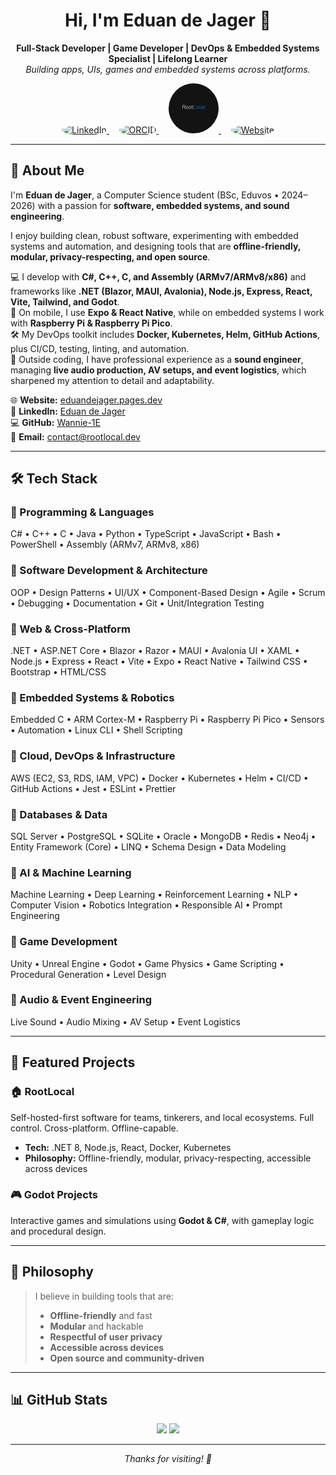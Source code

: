 <!-- Profile README for Wannie-1E -->

<h1 align="center">Hi, I'm Eduan de Jager 👋</h1>

<p align="center">
  <b>Full-Stack Developer | Game Developer | DevOps & Embedded Systems Specialist | Lifelong Learner</b><br/>
  <i>Building apps, UIs, games and embedded systems across platforms.</i>
</p>

<p align="center">
  <a href="https://www.linkedin.com/in/eduan-de-jager-72756a297/">
    <img src="https://cdn-icons-png.flaticon.com/512/174/174857.png" alt="LinkedIn" width="80" height="80" style="border-radius:50%;">
  </a>
  &nbsp;&nbsp;&nbsp;
  <a href="https://orcid.org/0009-0009-7104-635X">
    <img src="https://upload.wikimedia.org/wikipedia/commons/0/06/ORCID_iD.svg" alt="ORCID" width="80" height="80" style="border-radius:50%;">
  </a>
  &nbsp;&nbsp;&nbsp;
  <a href="https://github.com/RootLocalOpen">
    <img src="assets/G_BG_LOCAL.png" alt="GitHub" width="80" height="80" style="border-radius:50%;">
  </a>
  &nbsp;&nbsp;&nbsp;
  <a href="https://eduandejager.pages.dev/">
    <img src="https://img.icons8.com/ios-filled/100/000000/domain.png" alt="Website" width="80" height="80" style="border-radius:50%;">
  </a>
</p>

---

## 🚀 About Me

I'm **Eduan de Jager**, a Computer Science student (BSc, Eduvos • 2024–2026) with a passion for **software, embedded systems, and sound engineering**.  

I enjoy building clean, robust software, experimenting with embedded systems and automation, and designing tools that are **offline-friendly, modular, privacy-respecting, and open source**.  

💻 I develop with **C#, C++, C, and Assembly (ARMv7/ARMv8/x86)** and frameworks like **.NET (Blazor, MAUI, Avalonia), Node.js, Express, React, Vite, Tailwind, and Godot**.  
📱 On mobile, I use **Expo & React Native**, while on embedded systems I work with **Raspberry Pi & Raspberry Pi Pico**.  
🛠 My DevOps toolkit includes **Docker, Kubernetes, Helm, GitHub Actions**, plus CI/CD, testing, linting, and automation.  
🎵 Outside coding, I have professional experience as a **sound engineer**, managing **live audio production, AV setups, and event logistics**, which sharpened my attention to detail and adaptability.  

🌐 **Website:** [eduandejager.pages.dev](https://eduandejager.pages.dev/)  
💼 **LinkedIn:** [Eduan de Jager](https://www.linkedin.com/in/eduan-de-jager-72756a297/)  
💻 **GitHub:** [Wannie-1E](https://github.com/Wannie-1E)  
📧 **Email:** contact@rootlocal.dev  

---

## 🛠️ Tech Stack

### 🔹 Programming & Languages
C# • C++ • C • Java • Python • TypeScript • JavaScript • Bash • PowerShell • Assembly (ARMv7, ARMv8, x86)

### 🔹 Software Development & Architecture
OOP • Design Patterns • UI/UX • Component-Based Design • Agile • Scrum • Debugging • Documentation • Git • Unit/Integration Testing  

### 🔹 Web & Cross-Platform
.NET • ASP.NET Core • Blazor • Razor • MAUI • Avalonia UI • XAML • Node.js • Express • React • Vite • Expo • React Native • Tailwind CSS • Bootstrap • HTML/CSS  

### 🔹 Embedded Systems & Robotics
Embedded C • ARM Cortex-M • Raspberry Pi • Raspberry Pi Pico • Sensors • Automation • Linux CLI • Shell Scripting  

### 🔹 Cloud, DevOps & Infrastructure
AWS (EC2, S3, RDS, IAM, VPC) • Docker • Kubernetes • Helm • CI/CD • GitHub Actions • Jest • ESLint • Prettier  

### 🔹 Databases & Data
SQL Server • PostgreSQL • SQLite • Oracle • MongoDB • Redis • Neo4j • Entity Framework (Core) • LINQ • Schema Design • Data Modeling  

### 🔹 AI & Machine Learning
Machine Learning • Deep Learning • Reinforcement Learning • NLP • Computer Vision • Robotics Integration • Responsible AI • Prompt Engineering  

### 🔹 Game Development
Unity • Unreal Engine • Godot • Game Physics • Game Scripting • Procedural Generation • Level Design  

### 🔹 Audio & Event Engineering
Live Sound • Audio Mixing • AV Setup • Event Logistics  

---

## 🌟 Featured Projects

### 🏠 RootLocal
Self-hosted-first software for teams, tinkerers, and local ecosystems. Full control. Cross-platform. Offline-capable.  
- **Tech:** .NET 8, Node.js, React, Docker, Kubernetes  
- **Philosophy:** Offline-friendly, modular, privacy-respecting, accessible across devices  

### 🎮 Godot Projects
Interactive games and simulations using **Godot & C#**, with gameplay logic and procedural design.  

---

## 🧭 Philosophy

> I believe in building tools that are:  
> - **Offline-friendly** and fast  
> - **Modular** and hackable  
> - **Respectful of user privacy**  
> - **Accessible across devices**  
> - **Open source and community-driven**  

---

## 📊 GitHub Stats

<p align="center">
  <img height="180em" src="https://github-readme-stats.vercel.app/api?username=Wannie-1E&show_icons=true&count_private=true&theme=radical"/>
  <img height="180em" src="https://github-readme-stats.vercel.app/api/top-langs/?username=Wannie-1E&layout=compact&theme=radical"/>
</p>

---

<p align="center">
  <i>Thanks for visiting! 🚀</i>
</p>